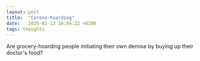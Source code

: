 ```yaml
---
layout: post
title:  "Corona-hoarding"
date:   2020-03-13 20:04:22 +0200
tags: thoughts
---
```


Are grocery-hoarding people initiating their own demise by buying up their doctor's food?